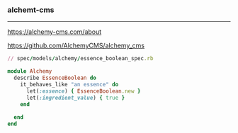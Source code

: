 ### alchemt-cms
---
https://alchemy-cms.com/about

https://github.com/AlchemyCMS/alchemy_cms

```rb
// spec/models/alchemy/essence_boolean_spec.rb

module Alchemy
  describe EssenceBoolean do
    it_behaves_like "an essence" do
      let(:essence) { EssenceBoolean.new }
      let(:ingredient_value) { true }
    end
    
  end
end

```

```
```

```
```


